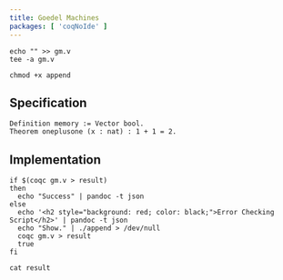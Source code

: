 ```yaml
---
title: Goedel Machines
packages: [ 'coqNoIde' ]
---
```


<!-- Quick way to build up our Coq script -->
```{pipe="cat > append"}
echo "" >> gm.v
tee -a gm.v
```

```{pipe="sh"}
chmod +x append
```

## Specification ##

```{pipe="./append" .ocaml}
Definition memory := Vector bool.
Theorem oneplusone (x : nat) : 1 + 1 = 2.
```

## Implementation ##

<!-- Check the Coq script -->

```{pipe="sh" .unwrap}
if $(coqc gm.v > result)
then
  echo "Success" | pandoc -t json
else
  echo '<h2 style="background: red; color: black;">Error Checking Script</h2>' | pandoc -t json
  echo "Show." | ./append > /dev/null
  coqc gm.v > result
  true
fi
```

```{pipe="sh"}
cat result
```
